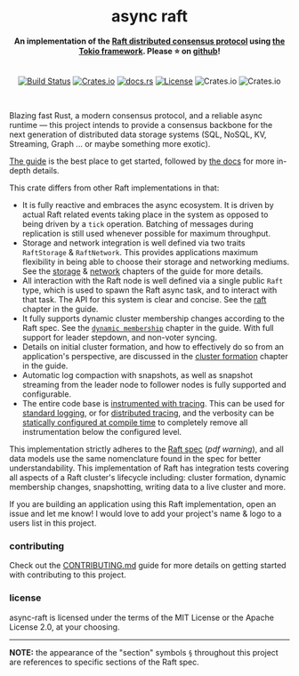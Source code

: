 <h1 align="center">async raft</h1>
<div align="center">
    <strong>
        An implementation of the <a href="https://raft.github.io/">Raft distributed consensus protocol</a> using <a href="https://tokio.rs/">the Tokio framework</a>. Please ⭐ on <a href="https://github.com/async-raft/async-raft">github</a>!
    </strong>
</div>
<br/>
<div align="center">

[![Build Status](https://github.com/async-raft/async-raft/workflows/ci/badge.svg?branch=async-raft)](https://github.com/async-raft/async-raft/actions)
[![Crates.io](https://img.shields.io/crates/v/async-raft.svg)](https://crates.io/crates/async-raft)
[![docs.rs](https://docs.rs/async-raft/badge.svg)](https://docs.rs/async-raft)
[![License](https://img.shields.io/badge/license-MIT%2FApache--2.0-blue)](LICENSE)
![Crates.io](https://img.shields.io/crates/d/async-raft.svg)
![Crates.io](https://img.shields.io/crates/dv/async-raft.svg)

</div>
<br/>

Blazing fast Rust, a modern consensus protocol, and a reliable async runtime — this project intends to provide a consensus backbone for the next generation of distributed data storage systems (SQL, NoSQL, KV, Streaming, Graph ... or maybe something more exotic).

[The guide](https://async-raft.github.io/async-raft) is the best place to get started, followed by [the docs](https://docs.rs/async-raft/latest/async_raft/) for more in-depth details.

This crate differs from other Raft implementations in that:
- It is fully reactive and embraces the async ecosystem. It is driven by actual Raft related events taking place in the system as opposed to being driven by a `tick` operation. Batching of messages during replication is still used whenever possible for maximum throughput.
- Storage and network integration is well defined via two traits `RaftStorage` & `RaftNetwork`. This provides applications maximum flexibility in being able to choose their storage and networking mediums. See the [storage](https://async-raft.github.io/async-raft/storage.html) & [network](https://async-raft.github.io/async-raft/network.html) chapters of the guide for more details.
- All interaction with the Raft node is well defined via a single public `Raft` type, which is used to spawn the Raft async task, and to interact with that task. The API for this system is clear and concise. See the [raft](https://async-raft.github.io/async-raft/raft.html) chapter in the guide.
- It fully supports dynamic cluster membership changes according to the Raft spec. See the [`dynamic membership`](https://async-raft.github.io/async-raft/dynamic-membership.html) chapter in the guide. With full support for leader stepdown, and non-voter syncing.
- Details on initial cluster formation, and how to effectively do so from an application's perspective, are discussed in the [cluster formation](https://async-raft.github.io/async-raft/cluster-formation.html) chapter in the guide.
- Automatic log compaction with snapshots, as well as snapshot streaming from the leader node to follower nodes is fully supported and configurable.
- The entire code base is [instrumented with tracing](https://docs.rs/tracing/). This can be used for [standard logging](https://docs.rs/tracing/latest/tracing/index.html#log-compatibility), or for [distributed tracing](https://docs.rs/tracing/latest/tracing/index.html#related-crates), and the verbosity can be [statically configured at compile time](https://docs.rs/tracing/latest/tracing/level_filters/index.html) to completely remove all instrumentation below the configured level.

This implementation strictly adheres to the [Raft spec](https://raft.github.io/raft.pdf) (*pdf warning*), and all data models use the same nomenclature found in the spec for better understandability. This implementation of Raft has integration tests covering all aspects of a Raft cluster's lifecycle including: cluster formation, dynamic membership changes, snapshotting, writing data to a live cluster and more.

If you are building an application using this Raft implementation, open an issue and let me know! I would love to add your project's name & logo to a users list in this project.

### contributing
Check out the [CONTRIBUTING.md](https://github.com/async-raft/async-raft/blob/master/CONTRIBUTING.md) guide for more details on getting started with contributing to this project.

### license
async-raft is licensed under the terms of the MIT License or the Apache License 2.0, at your choosing.

----

**NOTE:** the appearance of the "section" symbols `§` throughout this project are references to specific sections of the Raft spec.
